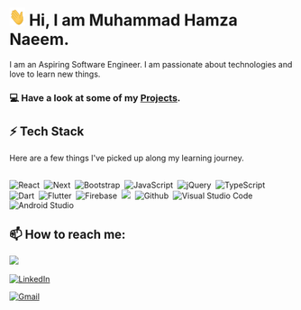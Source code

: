 
# <img src="https://raw.githubusercontent.com/ABSphreak/ABSphreak/master/gifs/Hi.gif" height="32px" width="28px"> Hi, I am Muhammad Hamza Naeem.

I am an Aspiring Software Engineer. I am passionate about technologies and love to learn new things.

### 💻 Have a look at some of my [Projects](https://hamzanaeem03.github.io/projects/).


## ⚡ Tech Stack


Here are a few things I've picked up along my learning journey.<br><br>



 ![React](https://img.shields.io/badge/-React-05122A?style=flat&logo=react)&nbsp;    ![Next](https://img.shields.io/badge/-Next-05122A?style=flat&logo=next)&nbsp;     ![Bootstrap](https://img.shields.io/badge/-Tailwindcss-05122A?style=flat&logo=tailwindcss)&nbsp;    ![JavaScript](https://img.shields.io/badge/-JavaScript-05122A?style=flat&logo=javascript)&nbsp;    ![jQuery](https://img.shields.io/badge/-jQuery-05122A?style=flat&logo=jquery)&nbsp;    ![TypeScript](https://img.shields.io/badge/-TypeScript-05122A?style=flat&logo=typescript)&nbsp;    ![Dart](https://img.shields.io/badge/-Dart-05122A?style=flat&logo=dart)&nbsp;    ![Flutter](https://img.shields.io/badge/-Flutter-05122A?style=flat&logo=flutter)&nbsp;    ![Firebase](https://img.shields.io/badge/-Firebase-05122A?style=flat&logo=firebase)&nbsp;    ![](https://img.shields.io/badge/-Git-05122A?style=flat&logo=git)&nbsp; ![Github](https://img.shields.io/badge/-Github-05122A?style=flat&logo=github)&nbsp;    ![Visual Studio Code](https://img.shields.io/badge/-Visual%20Studio%20Code-05122A?style=flat&logo=visual-studio-code&logoColor=007ACC)&nbsp;    ![Android Studio](https://img.shields.io/badge/-Android%20Studio-05122A?style=flat&logo=android-studio&logoColor=007ACC)&nbsp;


 
 

## 📫 How to reach me:

<a href="https://wa.me/+923273751674"><img src="https://img.shields.io/badge/-WhatsApp-25D366?style=flat&logo=WhatsApp&logoColor=white"/></a> &nbsp;

<a href="www.linkedin.com/in/hamzanaeem03"><img alt="LinkedIn" src="https://img.shields.io/badge/linkedin%20-%230077B5.svg?&style=flat&logo=linkedin&logoColor=white"/></a> &nbsp;

<a href="mailto:mhamzanaeem03@gmail.com"><img alt="Gmail" src="https://img.shields.io/badge/Gmail-D14836?style=flat&logo=gmail&logoColor=white" /></a> &nbsp;







<!--### Hi there 👋   👨‍💻

**hamzanaeem03/hamzanaeem03** is a ✨ _special_ ✨ repository because its `README.md` (this file) appears on your GitHub profile.

Here are some ideas to get you started:

- 🔭 I’m currently working on ...
- 🌱 I’m currently learning ...
- 👯 I’m looking to collaborate on ...
- 🤔 I’m looking for help with ...
- 💬 Ask me about ...
- 📫 How to reach me: ...
- 😄 Pronouns: ...
- ⚡ Fun fact: ...
-->
 <!--![React](https://img.shields.io/badge/React-05122A?style=flat&logo=react)&nbsp; 
 
 ![MySQL](https://img.shields.io/badge/MySQL-00000F?style=for-the-badge&logo=mysql&logoColor=white) 
 ![MongoDB](https://img.shields.io/badge/MongoDB-4EA94B?style=for-the-badge&logo=mongodb&logoColor=white)
 <a href="https://instagram.com/abhi_1507"><img src="https://img.shields.io/badge/-@abhi__1507_-E4405F?style=flat&logo=Instagram&logoColor=white"/></a> &nbsp;
-->



